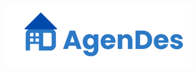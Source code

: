 <p align="center">
  <img src="https://github.com/denapermadi24/agendes/blob/main/src/public/logo.png?raw=true" alt="logo">
</p>
